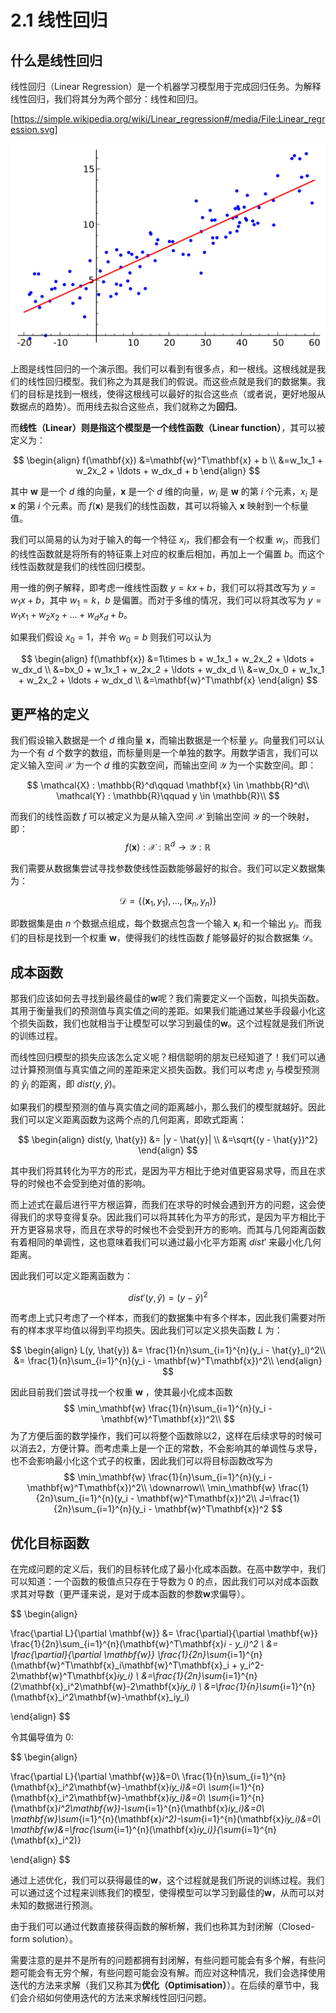 # 2.1 线性回归

## 什么是线性回归

线性回归（Linear Regression）是一个机器学习模型用于完成回归任务。为解释线性回归，我们将其分为两个部分：线性和回归。

[https://simple.wikipedia.org/wiki/Linear_regression#/media/File:Linear_regression.svg]

![](img/linear-ression.png)

上图是线性回归的一个演示图。我们可以看到有很多点，和一根线。这根线就是我们的线性回归模型。我们称之为其是我们的假说。而这些点就是我们的数据集。我们的目标是找到一根线，使得这根线可以最好的拟合这些点（或者说，更好地服从数据点的趋势）。而用线去拟合这些点，我们就称之为**回归**。

而**线性（Linear）**则是指这个模型是一个**线性函数（Linear function）**，其可以被定义为：

$$
\begin{align}
f(\mathbf{x})
&=\mathbf{w}^T\mathbf{x} + b
\\
&=w_1x_1 + w_2x_2 + \ldots + w_dx_d + b
\end{align}
$$

其中 $\mathbf{w}$ 是一个 $d$ 维的向量，$\mathbf{x}$ 是一个 $d$ 维的向量，$w_i$ 是 $\mathbf{w}$ 的第 $i$ 个元素，$x_i$ 是 $\mathbf{x}$ 的第 $i$ 个元素。而 $f(\mathbf{x})$ 是我们的线性函数，其可以将输入 $\mathbf{x}$ 映射到一个标量值。

我们可以简易的认为对于输入的每一个特征 $x_i$，我们都会有一个权重 $w_i$，而我们的线性函数就是将所有的特征乘上对应的权重后相加，再加上一个偏置 $b$。而这个线性函数就是我们的线性回归模型。

用一维的例子解释，即考虑一维线性函数 $y=kx+b$，我们可以将其改写为 $y=w_1x+b$，其中 $w_1=k$，$b$ 是偏置。而对于多维的情况，我们可以将其改写为 $y=w_1x_1+w_2x_2+\ldots+w_dx_d+b$。

如果我们假设 $x_0=1$，并令 $w_0=b$ 则我们可以认为

$$
\begin{align}
f(\mathbf{x})
&=1\times b + w_1x_1 + w_2x_2 + \ldots + w_dx_d
\\
&=bx_0 + w_1x_1 + w_2x_2 + \ldots + w_dx_d
\\
&=w_0x_0 + w_1x_1 + w_2x_2 + \ldots + w_dx_d
\\
&=\mathbf{w}^T\mathbf{x}
\end{align}
$$

## 更严格的定义

我们假设输入数据是一个 $d$ 维向量 $\mathbf{x}$，而输出数据是一个标量 $y$。向量我们可以认为一个有 $d$ 个数字的数组，而标量则是一个单独的数字。用数学语言，我们可以定义输入空间 $\mathcal{X}$ 为一个 $d$ 维的实数空间，而输出空间 $\mathcal{Y}$ 为一个实数空间。即：

$$
\mathcal{X} : \mathbb{R}^d\qquad \mathbf{x} \in \mathbb{R}^d\\
\mathcal{Y} : \mathbb{R}\qquad y \in \mathbb{R}\\
$$

而我们的线性函数 $f$ 可以被定义为是从输入空间 $\mathcal{X}$ 到输出空间 $\mathcal{Y}$ 的一个映射，即：
$$
f(\mathbf{x}) : \mathcal{X} : \mathbb{R}^d \rightarrow
                \mathcal{Y} : \mathbb{R}
$$

我们需要从数据集尝试寻找参数使线性函数能够最好的拟合。我们可以定义数据集为：

$$
\mathcal{D} = \{(\mathbf{x}_1,y_1),\ldots,(\mathbf{x}_n,y_n)\}
$$

即数据集是由 $n$ 个数据点组成，每个数据点包含一个输入 $\mathbf{x}_i$ 和一个输出 $y_i$。而我们的目标是找到一个权重 $\mathbf{w}$，使得我们的线性函数 $f$ 能够最好的拟合数据集 $\mathcal{D}$。

## 成本函数

那我们应该如何去寻找到最终最佳的$\mathbf{w}$呢？我们需要定义一个函数，叫损失函数。其用于衡量我们的预测值与真实值之间的差距。如果我们能通过某些手段最小化这个损失函数，我们也就相当于让模型可以学习到最佳的$\mathbf{w}$。这个过程就是我们所说的训练过程。

而线性回归模型的损失应该怎么定义呢？相信聪明的朋友已经知道了！我们可以通过计算预测值与真实值之间的差距来定义损失函数。我们可以考虑 $y_i$ 与模型预测的 $\hat{y}_i$ 的距离，即 $dist(y, \hat{y})$。

如果我们的模型预测的值与真实值之间的距离越小，那么我们的模型就越好。因此我们可以定义距离函数为这两个点的几何距离，即欧式距离：

$$
\begin{align}
dist(y, \hat{y}) &= |y - \hat{y}|
\\
&=\sqrt{(y - \hat{y})^2}
\end{align}
$$

其中我们将其转化为平方的形式，是因为平方相比于绝对值更容易求导，而且在求导的时候也不会受到绝对值的影响。

而上述式在最后进行平方根运算，而我们在求导的时候会遇到开方的问题，这会使得我们的求导变得复杂。因此我们可以将其转化为平方的形式，是因为平方相比于开方更容易求导，而且在求导的时候也不会受到开方的影响。而其与几何距离函数有着相同的单调性，这也意味着我们可以通过最小化平方距离 $dist'$ 来最小化几何距离。

因此我们可以定义距离函数为：

$$
dist'(y, \hat{y}) = (y - \hat{y})^2
$$

而考虑上式只考虑了一个样本，而我们的数据集中有多个样本，因此我们需要对所有的样本求平均值以得到平均损失。因此我们可以定义损失函数 $L$ 为：

$$
\begin{align}
L(y, \hat{y}) &= \frac{1}{n}\sum_{i=1}^{n}(y_i - \hat{y}_i)^2\\
 &= \frac{1}{n}\sum_{i=1}^{n}(y_i - \mathbf{w}^T\mathbf{x})^2\\
\end{align}
$$

因此目前我们尝试寻找一个权重 $\mathbf{w}$ ，使其最小化成本函数
$$
\min_\mathbf{w} \frac{1}{n}\sum_{i=1}^{n}(y_i - \mathbf{w}^T\mathbf{x})^2\\
$$
为了方便后面的数学操作，我们可以将整个函数除以2，这样在后续求导的时候可以消去2，方便计算。而考虑乘上是一个正的常数，不会影响其的单调性与求导，也不会影响最小化这个式子的权重，因此我们可以将目标函数改写为
$$
\min_\mathbf{w} \frac{1}{n}\sum_{i=1}^{n}(y_i - \mathbf{w}^T\mathbf{x})^2\\
\downarrow\\
\min_\mathbf{w} \frac{1}{2n}\sum_{i=1}^{n}(y_i - \mathbf{w}^T\mathbf{x})^2\\
J=\frac{1}{2n}\sum_{i=1}^{n}(y_i - \mathbf{w}^T\mathbf{x})^2
$$

## 优化目标函数

在完成问题的定义后，我们的目标转化成了最小化成本函数。在高中数学中，我们可以知道：一个函数的极值点只存在于导数为 0 的点，因此我们可以对成本函数求其对导数（更严谨来说，是对于成本函数的参数$\mathbf{w}$求偏导）。

$$
\begin{align}

\frac{\partial L}{\partial \mathbf{w}} &=
\frac{\partial}{\partial \mathbf{w}}    \frac{1}{2n}\sum_{i=1}^{n}(\mathbf{w}^T\mathbf{x}_i - y_i)^2
\\
&= \frac{\partial}{\partial \mathbf{w}}    \frac{1}{2n}\sum_{i=1}^{n}(\mathbf{w}^T\mathbf{x}_i\mathbf{w}^T\mathbf{x}_i + y_i^2-2\mathbf{w}^T\mathbf{x}_iy_i)
\\
&=\frac{1}{2n}\sum_{i=1}^{n}(2\mathbf{x}_i^2\mathbf{w}-2\mathbf{x}_iy_i)
\\
&=\frac{1}{n}\sum_{i=1}^{n}(\mathbf{x}_i^2\mathbf{w}-\mathbf{x}_iy_i)

\end{align}
$$

令其偏导值为 0:

$$
\begin{align}

\frac{\partial L}{\partial \mathbf{w}}&=0\\
\frac{1}{n}\sum_{i=1}^{n}(\mathbf{x}_i^2\mathbf{w}-\mathbf{x}_iy_i)&=0\\
\sum_{i=1}^{n}(\mathbf{x}_i^2\mathbf{w}-\mathbf{x}_iy_i)&=0\\
\sum_{i=1}^{n}(\mathbf{x}_i^2\mathbf{w})-\sum_{i=1}^{n}(\mathbf{x}_iy_i)&=0\\
\mathbf{w}\sum_{i=1}^{n}(\mathbf{x}_i^2)-\sum_{i=1}^{n}(\mathbf{x}_iy_i)&=0\\
\mathbf{w}&=\frac{\sum_{i=1}^{n}(\mathbf{x}_iy_i)}{\sum_{i=1}^{n}(\mathbf{x}_i^2)}

\end{align}
$$

通过上述优化，我们可以获得最佳的$\mathbf{w}$，这个过程就是我们所说的训练过程。我们可以通过这个过程来训练我们的模型，使得模型可以学习到最佳的$\mathbf{w}$，从而可以对未知的数据进行预测。

由于我们可以通过代数直接获得函数的解析解，我们也称其为封闭解（Closed-form solution）。

需要注意的是并不是所有的问题都拥有封闭解，有些问题可能会有多个解，有些问题可能会有无穷个解，有些问题可能会没有解。而应对这种情况，我们会选择使用迭代的方法来求解（我们又称其为**优化（Optimisation）**）。在后续的章节中，我们会介绍如何使用迭代的方法来求解线性回归问题。
